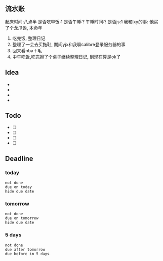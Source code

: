 ## 流水账
起床时间:八点半
是否吃早饭:1
是否午睡:?
午睡时间:?
是否js:1
我和lxy的事: 他买了个龙爪诶, 本命年
1. 吃完饭, 整理日记
2. 整理了一会去买拖鞋, 期间yjx和我聊calibre登录服务器的事
3. 回来看nba＋毛
4. 中午吃饭,吃完擦了个桌子继续整理日记, 到现在算是ok了

## Idea
- 
- 
- 
- 

## Todo
- [ ] 
- [ ] 
- [ ] 
- [ ] 

## Deadline
### today
```tasks
not done
due on today
hide due date
```
### tomorrow
```tasks
not done
due on tomorrow
hide due date
```
### 5 days
```tasks
not done
due after tomorrow
due before in 5 days
```
